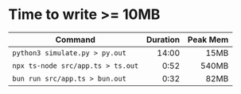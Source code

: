 # Time to write >= 10MB

| Command                           | Duration | Peak Mem |
| --------------------------------- | -------: | -------: |
| `python3 simulate.py > py.out`    |    14:00 |     15MB |
| `npx ts-node src/app.ts > ts.out` |     0:52 |    540MB |
| `bun run src/app.ts > bun.out`    |     0:32 |     82MB |
